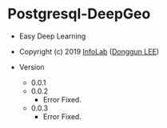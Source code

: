 # Postgresql-DeepGeo
 - Easy Deep Learning
  - Copyright (c) 2019 [InfoLab](http://infolab.kunsan.ac.kr) ([Donggun LEE](http://duration.digimoon.net))

 - Version
   - 0.0.1
   - 0.0.2
     - Error Fixed.
   - 0.0.3
     - Error Fixed.
